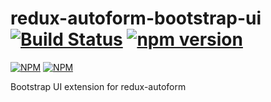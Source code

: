 # redux-autoform-bootstrap-ui [![Build Status](https://travis-ci.org/redux-autoform/redux-autoform-bootstrap-ui.svg?branch=master)](https://travis-ci.org/redux-autoform/redux-autoform-bootstrap-ui) [![npm version](https://badge.fury.io/js/redux-autoform-bootstrap-ui.svg)](https://badge.fury.io/js/redux-autoform-bootstrap-ui)

[![NPM](https://nodei.co/npm/redux-autoform-bootstrap-ui.png?downloads=true&downloadRank=true&stars=true)](https://nodei.co/npm/redux-autoform-bootstrap-ui/) [![NPM](https://nodei.co/npm-dl/redux-autoform-bootstrap-ui.png?months=9&height=3)](https://nodei.co/npm/redux-autoform-bootstrap-ui/)

Bootstrap UI extension for redux-autoform 

